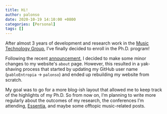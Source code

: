 ```yaml
---
title: Hi!
author: palonso
date: 2020-10-19 14:10:00 +0800
categories: [Personal]
tags: []
---
```


After almost 3 years of development and research work in the [Music Technology Group](https://www.upf.edu/), I’ve finally decided to enroll in the Ph.D. program!

Following the recent [announcement](https://www.upf.edu/web/mtg/home/-/asset_publisher/sWCQhjdDLWwE/content/id/237928479/maximized), I decided to make some minor changes to my website's `about` page. However, this resulted in a yak-shaving process that started by updating my GitHub user name (`pabloEntropia` → `palonso`) and ended up rebuilding my website from scratch.

My goal was to go for a more blog-ish layout that allowed me to keep track of the highlights of my Ph.D. So from now on, I’m planning to write more regularly about the outcomes of my research, the conferences I’m attending, [Essentia](https://essentia.upf.edu/), and maybe some offtopic music-related posts.
